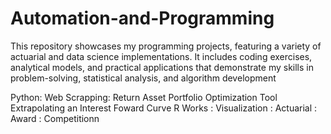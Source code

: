 # Automation-and-Programming
This repository showcases my programming projects, featuring a variety of actuarial and data science implementations. It includes coding exercises, analytical models, and practical applications that demonstrate my skills in problem-solving, statistical analysis, and algorithm development

Python: 
Web Scrapping: 
Return Asset Portfolio Optimization Tool 
Extrapolating an Interest Foward Curve
R Works :
Visualization :
Actuarial :
Award : Competitionn
